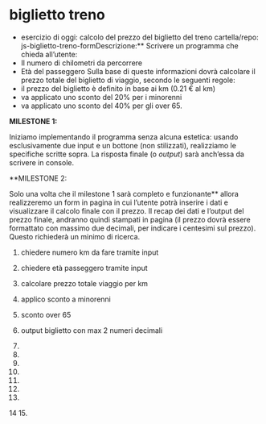# biglietto treno

- esercizio di oggi: calcolo del prezzo del biglietto del treno
cartella/repo: js-biglietto-treno-formDescrizione:**
Scrivere un programma che chieda all’utente:
- Il numero di chilometri da percorrere
- Età del passeggero
Sulla base di queste informazioni dovrà calcolare il prezzo totale del biglietto di viaggio, secondo le seguenti regole:
- il prezzo del biglietto è definito in base ai km (0.21 € al km)
- va applicato uno sconto del 20% per i minorenni
- va applicato uno sconto del 40% per gli over 65.


**MILESTONE 1:**

Iniziamo implementando il programma senza alcuna estetica: usando esclusivamente due input e un bottone (non stilizzati), realizziamo le specifiche scritte sopra. La risposta finale (o *output*) sarà anch’essa da scrivere in console. 


**MILESTONE 2:

Solo una volta che il milestone 1 sarà completo e funzionante** allora realizzeremo un form in pagina in cui l’utente potrà inserire i dati e visualizzare il calcolo finale con il prezzo.
Il recap dei dati e l’output del prezzo finale, andranno quindi stampati in pagina (il prezzo dovrà essere formattato con massimo due decimali, per indicare i centesimi sul prezzo). Questo richiederà un minimo di ricerca.


1. chiedere numero km da fare tramite input
2. chiedere età passeggero tramite input
3. calcolare prezzo totale viaggio per km
4. applico sconto a minorenni
5. sconto over 65
6. output biglietto con max 2 numeri decimali

7. 
8.
9.
10.
11.
12.
13.
14
15.



